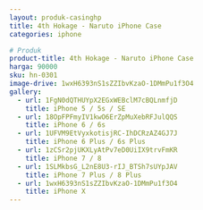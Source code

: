 ```yaml
---
layout: produk-casinghp
title: 4th Hokage - Naruto iPhone Case
categories: iphone

# Produk
product-title: 4th Hokage - Naruto iPhone Case
harga: 90000
sku: hn-0301
image-drive: 1wxH6393nS1sZZIbvKzaO-1DMmPu1f3O4
gallery:
  - url: 1FgN0dQTHUYpX2EGxWEBclM7cBQLnmfjD
    title: iPhone 5 / 5s / SE
  - url: 18OpFPFmyIV1kwO6ErZpMuXebRFJulQQS
    title: iPhone 6 / 6s
  - url: 1UFVM9EtVyxkotisjRC-IhDCRzAZ4GJ7J
    title: iPhone 6 Plus / 6s Plus
  - url: 1zCSr2pjUKXLyAtPv7eD0UiIX9trvFmKR
    title: iPhone 7 / 8
  - url: 1SLMkbsG_L2nE8U3-rIJ_BTSh7sUYpJAV
    title: iPhone 7 Plus / 8 Plus
  - url: 1wxH6393nS1sZZIbvKzaO-1DMmPu1f3O4
    title: iPhone X
---
```

